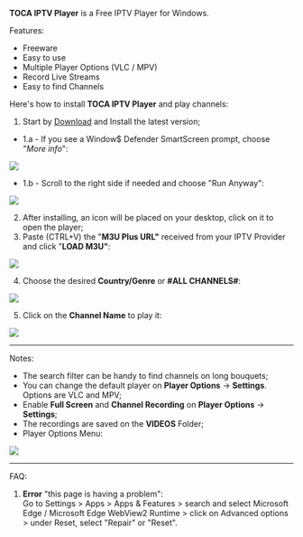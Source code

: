 **TOCA IPTV Player** is a Free IPTV Player for Windows.

Features:

-   Freeware
-   Easy to use
-   Multiple Player Options (VLC / MPV)
-   Record Live Streams
-   Easy to find Channels

Here's how to install **TOCA IPTV Player** and play channels:

1.  Start by [Download](https://github.com/x011/TOCA_IPTV_Player/releases/latest/download/TOCA_IPTV_Setup.exe) and Install the latest version;

 - 1.a - If you see a Window$ Defender SmartScreen prompt, choose "*More info*":

![](https://i.imgur.com/kXhACGy.png)

 - 1.b - Scroll to the right side if needed and choose "Run Anyway":

![](https://i.imgur.com/7y2oVYo.png)

2.  After installing, an icon will be placed on your desktop, click on it to open the player;
3.  Paste (CTRL+V) the "**M3U Plus URL"** received from your IPTV Provider and click "**LOAD M3U"**:

![](https://i.imgur.com/svY9xbo.jpg)

4. Choose the desired **Country/Genre** or **#ALL CHANNELS#**:

![](https://i.imgur.com/eHWFaVF.jpg)

5. Click on the **Channel Name** to play it:

![](https://i.imgur.com/s3O3SIj.jpg)

----------

Notes:

-   The search filter can be handy to find channels on long bouquets;
-   You can change the default player on **Player Options** -> **Settings**. Options are VLC and MPV;
-   Enable **Full Screen** and **Channel Recording** on **Player Options** -> **Settings**;
-   The recordings are saved on the **VIDEOS** Folder;
-   Player Options Menu:  

![](https://i.imgur.com/lpkf9P0.jpg)

----------

FAQ:

1. **Error** "this page is having a problem":  
Go to Settings > Apps > Apps & Features > search and select Microsoft Edge / Microsoft Edge  WebView2 Runtime > click on Advanced options > under Reset, select "Repair" or "Reset".


